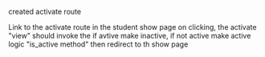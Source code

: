 created activate route

Link to the activate route in the student show page
on clicking, 
the activate "view" should invoke the if avtive make inactive, if not active make active logic "is_active method"
then redirect to th show page